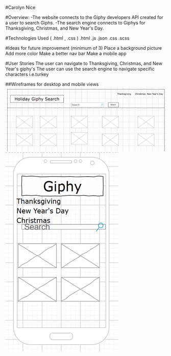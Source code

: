 #Carolyn Nice

#Overview:
-The website connects to the Giphy developers API created for a user to search Giphs. 
-The search engine connects to Giphys for Thanksgiving, Christmas, and New Year's Day.

#Technologies Used ( .html , .css )
.html
.js
.json
.css
.scss

#Ideas for future improvement (minimum of 3)
Place a background picture
Add more color
Make a better nav bar
Make a mobile app

#User Stories
The user can navigate to Thanksgiving, Christmas, and New Year's giphy's
The user can use the search engine to navigate specific characters i.e.turkey


##Wireframes for desktop and mobile views
![alt text](image.png)
![alt text](image-1.png)